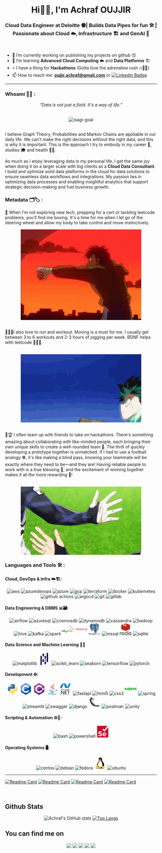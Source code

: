 <h1 align="center">Hi👋🏻,  I'm Achraf OUJJIR</h1>
<h3 align="center">Cloud Data Engineer at Deloitte 🟢| Builds Data Pipes for fun 🛠️  | Passionate about Cloud ☁️, Infrastructure 🏗️ and GenAI 🧠 </h3>
<br>

- 🔭 I’m currently working on publishing my projects on github 🙃
- 🌱 I’m learning **Advanced Cloud Computing** ☁️ and **Data Platforms** 🏗️
- ⚡ I have a thing for **Hackathons** (Gotta love the adrenaline rush 🔥👨‍💻)
- 📫 How to reach me: **oujjir.achraf@gmail.com** or
  <a href="https://www.linkedin.com/in/achraf-oujjir/" target="blank" rel="noopener noreferrer">
    <img src="https://img.shields.io/badge/LinkedIn-blue?style=for-the-badge&logo=linkedin&logoColor=white" alt="Linkedin Badge"/>
  </a>

---

### Whoami 👨‍💻 :
<p align="center">
  <em>“Data is not just a field. It's a way of life.”</em>
</p>
<br>
<div align="center">
<img align="center" alt="isagi-goal" width="400" src="https://github.com/achraf-oujjir/achraf-oujjir/blob/main/isagi-goal.gif">
</div>
<br>

I believe Graph Theory, Probabilities and Markov Chains are appliable in our daily life. We can't make the right decisions without the right data, and this is why it is important. This is the approach I try to embody in my career 💼, studies 🎓 and health 🏋️‍♂️.

As much as I enjoy leveraging data in my personal life, I get the same joy when doing it on a larger scale with big clients as a **Cloud Data Consultant**. I build and optimize solid data platforms in the cloud for data solutions to ensure seamless data workflows and integrations. My passion lies in optimizing data processes and enabling insightful analytics that support strategic decision-making and fuel business growth.

### Metadata 🗂️🏷️ :
🥊 When I'm not exploring new tech, prepping for a cert or tackling leetcode problems, you'll find me boxing. It's a time for me when I let go of the steering wheel and allow my body to take control and move instinctively.
<br>
<div align="center">
<img align="center" alt="ippo-box" width="400" src="https://github.com/achraf-oujjir/achraf-oujjir/blob/main/ippo-box.gif">
</div>
<br>

💪🏃‍♂️I also love to run and workout. Moving is a must for me. I usually get between 3 to 6 workouts and 2-3 hours of jogging per week. BDNF helps with leetcode 🧩👨‍💻.

<br>
<div align="center">
<img align="center" alt="izuku-run" width="400" src="https://github.com/achraf-oujjir/achraf-oujjir/blob/main/izuku-run.gif">
</div>
<br>

🚀🏆 I often team up with friends to take on hackathons. There's something amazing about collaborating with like-minded people, each bringing their own unique skills to create a well-rounded team 👥. The thrill of quickly developing a prototype together is unmatched. If I had to use a football analogy ⚽, it's like making a blind pass, knowing your teammate will be exactly where they need to be—and they are! Having reliable people to work with is a true blessing 🙌, and the excitement of winning together makes it all the more rewarding 🥇!

<br>
<div align="center">
<img align="center" alt="isagi-dap" width="400" src="https://github.com/achraf-oujjir/achraf-oujjir/blob/main/isagi-dap.gif">
</div>

### Languages and Tools 🛠️ :

#### Cloud, DevOps & Infra ☁️🏗️:
<div align="center">
  <img src="https://www.vectorlogo.zone/logos/amazon_aws/amazon_aws-icon.svg" height="40" alt="aws" />
  <img src="https://cdn.jsdelivr.net/gh/devicons/devicon/icons/azuredevops/azuredevops-original.svg" height="40" alt="azuredevops" />
  <img src="https://www.vectorlogo.zone/logos/microsoft_azure/microsoft_azure-icon.svg" height="40" alt="azure" /> 
  <img src="https://www.vectorlogo.zone/logos/google_cloud/google_cloud-icon.svg" height="40" alt="gcp" />
  <img src="https://cdn.jsdelivr.net/gh/devicons/devicon/icons/terraform/terraform-original.svg" height="40" alt="terraform" />
  <img src="https://cdn.jsdelivr.net/gh/devicons/devicon/icons/docker/docker-original-wordmark.svg" height="40" alt="docker" />
  <img src="https://www.vectorlogo.zone/logos/kubernetes/kubernetes-icon.svg" height="40" alt="kubernetes" />
  <img src="https://cdn.jsdelivr.net/gh/devicons/devicon/icons/githubactions/githubactions-original.svg" height="40" alt="github actions" />
  <img src="https://www.vectorlogo.zone/logos/argoprojio/argoprojio-icon.svg" height="40" alt="argocd" />
  <img src="https://www.vectorlogo.zone/logos/git-scm/git-scm-icon.svg" alt="git" width="40" height="40"/>
  <img src="https://cdn.jsdelivr.net/gh/devicons/devicon/icons/gitlab/gitlab-original.svg" height="40" width="52" alt="gitlab"  />
</div>

#### Data Engineering & DBMS 📊🗃️:
<div align="center">
  <img src="https://cdn.jsdelivr.net/gh/devicons/devicon/icons/apacheairflow/apacheairflow-original.svg" height="40" alt="airflow" />
  <img src="https://cdn.jsdelivr.net/gh/devicons/devicon/icons/azuresqldatabase/azuresqldatabase-original.svg" height="40" alt="azuresql" />
  <img src="https://cdn.jsdelivr.net/gh/devicons/devicon/icons/cosmosdb/cosmosdb-original.svg" height="40" alt="cosmosdb" />
  <img src="https://cdn.jsdelivr.net/gh/devicons/devicon/icons/dynamodb/dynamodb-original.svg" height="40" alt="dynamodb" />
  <img src="https://www.vectorlogo.zone/logos/apache_cassandra/apache_cassandra-icon.svg" height="40" alt="cassandra" />
  <img src="https://www.vectorlogo.zone/logos/apache_hadoop/apache_hadoop-icon.svg" height="40" alt="hadoop" />
  <img src="https://www.vectorlogo.zone/logos/apache_hive/apache_hive-icon.svg" height="40" alt="hive" />
  <img src="https://www.vectorlogo.zone/logos/apache_kafka/apache_kafka-icon.svg" height="40" alt="kafka" />
  <img src="https://cdn.jsdelivr.net/gh/devicons/devicon/icons/apachespark/apachespark-original.svg" height="40" alt="spark" />
  <img src="https://raw.githubusercontent.com/devicons/devicon/master/icons/mysql/mysql-original-wordmark.svg" height="40" alt="mysql" />
  <img src="https://raw.githubusercontent.com/devicons/devicon/master/icons/oracle/oracle-original.svg" height="40" alt="oracle" />
  <img src="https://raw.githubusercontent.com/devicons/devicon/master/icons/postgresql/postgresql-original-wordmark.svg" height="40" alt="postgresql" />
  <img src="https://www.svgrepo.com/show/303229/microsoft-sql-server-logo.svg" height="40" alt="mssql" />
  <img src="https://raw.githubusercontent.com/devicons/devicon/master/icons/redis/redis-original-wordmark.svg" height="40" alt="redis" />
  <img src="https://www.vectorlogo.zone/logos/sqlite/sqlite-icon.svg" height="40" alt="sqlite" />
</div>

#### Data Science and Machine Learning 🤖🧠
<div align="center">
  <img src="https://cdn.jsdelivr.net/gh/devicons/devicon/icons/matplotlib/matplotlib-original.svg" height="40" alt="matplotlib" />
  <img src="https://raw.githubusercontent.com/devicons/devicon/2ae2a900d2f041da66e950e4d48052658d850630/icons/pandas/pandas-original.svg" height="40" alt="pandas" />
  <img src="https://upload.wikimedia.org/wikipedia/commons/0/05/Scikit_learn_logo_small.svg" height="40" alt="scikit_learn" />
  <img src="https://seaborn.pydata.org/_images/logo-mark-lightbg.svg" height="40" alt="seaborn" />
  <img src="https://www.vectorlogo.zone/logos/tensorflow/tensorflow-icon.svg" height="40" alt="tensorflow" />
  <img src="https://www.vectorlogo.zone/logos/pytorch/pytorch-icon.svg" height="40" alt="pytorch" />
</div>

#### Development 🌐:
<div align="center">
  <img src="https://raw.githubusercontent.com/devicons/devicon/master/icons/python/python-original.svg" height="40" alt="python" />
  <img src="https://raw.githubusercontent.com/devicons/devicon/master/icons/c/c-original.svg" height="40" alt="c" />
  <img src="https://raw.githubusercontent.com/devicons/devicon/master/icons/csharp/csharp-original.svg" height="40" alt="csharp" />
  <img src="https://raw.githubusercontent.com/devicons/devicon/master/icons/java/java-original.svg" height="40" alt="java" />
  <img src="https://raw.githubusercontent.com/devicons/devicon/master/icons/dot-net/dot-net-original-wordmark.svg" height="40" alt="dotnet" />
  <img src="https://cdn.jsdelivr.net/gh/devicons/devicon/icons/fastapi/fastapi-original.svg" height="40" alt="fastapi" />
  <img src="https://cdn.jsdelivr.net/gh/devicons/devicon/icons/html5/html5-original.svg" height="40" alt="html5" />
  <img src="https://cdn.jsdelivr.net/gh/devicons/devicon/icons/css3/css3-original.svg" height="40" alt="css3" />
  <img src="https://raw.githubusercontent.com/devicons/devicon/master/icons/nginx/nginx-original.svg" height="40" alt="nginx" />
  <img src="https://www.vectorlogo.zone/logos/springio/springio-icon.svg" height="40" alt="spring" />
  <img src="https://cdn.jsdelivr.net/gh/devicons/devicon/icons/streamlit/streamlit-original.svg" height="40" alt="streamlit" />
  <img src="https://cdn.jsdelivr.net/gh/devicons/devicon/icons/swagger/swagger-original.svg" height="40" alt="swagger" />
  <img src="https://cdn.worldvectorlogo.com/logos/django.svg" height="40" alt="django" />
  <img src="https://raw.githubusercontent.com/devicons/devicon/master/icons/flask/flask-original.svg" height="40" alt="flask" />
  <img src="https://cdn.jsdelivr.net/gh/devicons/devicon/icons/postman/postman-original.svg" height="40" alt="postman" />
  <img src="https://www.vectorlogo.zone/logos/unity3d/unity3d-icon.svg" alt="unity" width="40" height="40"/>
</div>

#### Scripting & Automation ⚙️📜:
<div align="center">
  <img src="https://www.vectorlogo.zone/logos/gnu_bash/gnu_bash-icon.svg" height="40" alt="bash" />
  <img src="https://cdn.jsdelivr.net/gh/devicons/devicon/icons/powershell/powershell-original.svg" height="40" alt="powershell" />
  <img src="https://raw.githubusercontent.com/devicons/devicon/master/icons/selenium/selenium-original.svg" height="40" alt="selenium" />
</div>


#### Operating Systems 🖥️:
<div align="center">
  <img src="https://cdn.jsdelivr.net/gh/devicons/devicon/icons/centos/centos-original.svg" height="40" alt="centos" />
  <img src="https://cdn.jsdelivr.net/gh/devicons/devicon/icons/debian/debian-original.svg" height="40" alt="debian" />
  <img src="https://cdn.jsdelivr.net/gh/devicons/devicon/icons/fedora/fedora-original.svg" height="40" alt="fedora" />
  <img src="https://raw.githubusercontent.com/devicons/devicon/master/icons/linux/linux-original.svg" height="40" alt="linux" />
  <img src="https://cdn.jsdelivr.net/gh/devicons/devicon/icons/ubuntu/ubuntu-original.svg" height="40" alt="ubuntu" />
</div>

---

[![Readme Card](https://github-readme-stats.vercel.app/api/pin/?username=achraf-oujjir&repo=ChatGPT-Users-Tweets-Pipeline&theme=github_dark&hide_border=true)](https://github.com/achraf-oujjir/ChatGPT-Users-Tweets-Pipeline)
[![Readme Card](https://github-readme-stats.vercel.app/api/pin/?username=achraf-oujjir&repo=TermGPT&theme=github_dark&hide_border=true)](https://github.com/achraf-oujjir/TermGPT)
[![Readme Card](https://github-readme-stats.vercel.app/api/pin/?username=achraf-oujjir&repo=xception-on-ham10k&theme=github_dark&hide_border=true)](https://github.com/achraf-oujjir/xception-on-ham10k)
[![Readme Card](https://github-readme-stats.vercel.app/api/pin/?username=achraf-oujjir&repo=KhaimaAI&theme=github_dark&hide_border=true)](https://github.com/achraf-oujjir/KhaimaAI)



<br>
<h2 align="left">Github Stats</h2>

<div align="center">
  <img src="https://github-readme-stats-sigma-five.vercel.app/api/?username=achraf-oujjir&show_icons=true&title_color=fff&icon_color=54EC87&text_color=aaaaaa&bg_color=050505" alt="Achraf's GitHub stats">
  <a href="https://github.com/achraf-oujjir/github-readme-stats">
    <img src="https://github-readme-stats-sigma-five.vercel.app/api/top-langs/?username=achraf-oujjir&layout=compact&langs_count=8&title_color=fff&text_color=aaaaaa&bg_color=050505" alt="Top Langs">
  </a>
</div>


<h2 align="left">You can find me on</h2>

<div align="center">
<a href="https://www.linkedin.com/in/achraf-oujjir/" target="_blank"> <img align="center" src="https://img.shields.io/badge/linkedin-000.svg?style=for-the-badge&logo=linkedin&logoColor=blue"/></a>
<a href="https://www.datacamp.com/profile/oujjirachraf" target="_blank"> <img align="center" src="https://img.shields.io/badge/Datacamp-000?style=for-the-badge&logo=datacamp&logoColor=65FF8F"/></a>
<a href="https://www.hackerrank.com/profile/oujjir_achraf" target="_blank"> <img align="center" src="https://img.shields.io/badge/-Hackerrank-000.svg?style=for-the-badge&logo=HackerRank&logoColor=2EC866"/></a>
<a href="https://www.kaggle.com/raphash" target="_blank"> <img align="center" src="https://img.shields.io/badge/-kaggle-000.svg?logo=kaggle&logoColor=blue&style=for-the-badge"/></a>
<a href="https://stackoverflow.com/users/15069650/h-raph?tab=profile" target="_blank"> <img align="center" src="https://img.shields.io/badge/Stack Overflow-000.svg?style=for-the-badge&logo=StackOverflow&logoColor"/></a>
</div>

<!--**achraf-oujjir/achraf-oujjir** is a ✨ _special_ ✨ repository because its `README.md` (this file) appears on your GitHub profile.

Shield badges:
https://github.com/Ileriayo/markdown-badges

terraform, argocd, kafka, airflow, nifi, mage, talend, ssis, excel, powerbi, tableau, hbase terraform, argocd, kafka, airflow, nifi, mage, talend, ssis, excel, powerbi, tableau, hbase
Here are some ideas to get you started:
- 👯 I’m looking to collaborate on ...
- 🤔 I’m looking for help with ...
- 💬 Ask me about ...
- 😄 Pronouns: ...-->
